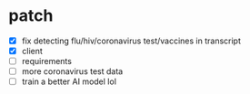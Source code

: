 # patch

* [x] fix detecting flu/hiv/coronavirus test/vaccines in transcript
* [x] client
* [ ] requirements
* [ ] more coronavirus test data
* [ ] train a better AI model lol